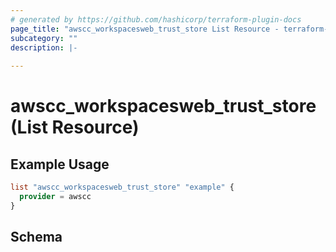 ```yaml
---
# generated by https://github.com/hashicorp/terraform-plugin-docs
page_title: "awscc_workspacesweb_trust_store List Resource - terraform-provider-awscc"
subcategory: ""
description: |-
  
---
```


# awscc_workspacesweb_trust_store (List Resource)



## Example Usage

```terraform
list "awscc_workspacesweb_trust_store" "example" {
  provider = awscc
}
```

<!-- schema generated by tfplugindocs -->
## Schema
